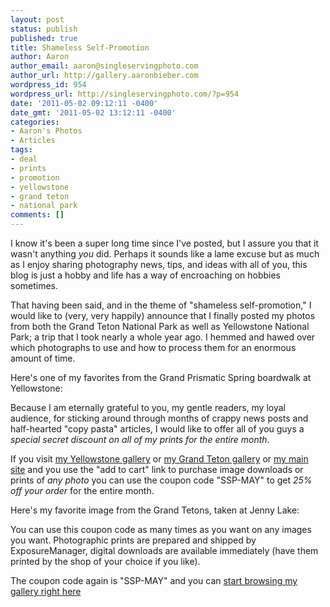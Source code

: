 ```yaml
---
layout: post
status: publish
published: true
title: Shameless Self-Promotion
author: Aaron
author_email: aaron@singleservingphoto.com
author_url: http://gallery.aaronbieber.com
wordpress_id: 954
wordpress_url: http://singleservingphoto.com/?p=954
date: '2011-05-02 09:12:11 -0400'
date_gmt: '2011-05-02 13:12:11 -0400'
categories:
- Aaron's Photos
- Articles
tags:
- deal
- prints
- promotion
- yellowstone
- grand teton
- national park
comments: []
---
```

I know it's been a super long time since I've posted, but I assure you
that it wasn't anything _you_ did. Perhaps it sounds like a lame
excuse but as much as I enjoy sharing photography news, tips, and ideas
with all of you, this blog is just a hobby and life has a way of
encroaching on hobbies sometimes.

That having been said, and in the theme of "shameless self-promotion," I
would like to (very, very happily) announce that I finally posted my
photos from both the Grand Teton National Park as well as Yellowstone
National Park; a trip that I took nearly a whole year ago. I hemmed and
hawed over which photographs to use and how to process them for an
enormous amount of time.

Here's one of my favorites from the Grand Prismatic Spring boardwalk at
Yellowstone:

Because I am eternally grateful to you, my gentle readers, my loyal
audience, for sticking around through months of crappy news posts and
half-hearted "copy pasta" articles, I would like to offer all of you
guys a *special secret discount on all of my prints for the entire
month*.

If you visit [my Yellowstone
gallery](http://aaronbieber.photoshelter.com/gallery/Yellowstone-NP-Wyoming/G0000FguDlRBESYc/P0000jNQBakpYdwI)
or [my Grand Teton
gallery](http://aaronbieber.photoshelter.com/gallery/Grand-Teton-NP-Wyoming/G0000lnL3Z9qOjS4/P0000jNQBakpYdwI)
or [my main site](http://gallery.aaronbieber.com/gallery-list) and you
use the "add to cart" link to purchase image downloads or prints of
*any photo* you can use the coupon code "SSP-MAY" to get *25% off
your order* for the entire month.

Here's my favorite image from the Grand Tetons, taken at Jenny Lake:

You can use this coupon code as many times as you want on any images you
want. Photographic prints are prepared and shipped by ExposureManager,
digital downloads are available immediately (have them printed by the
shop of your choice if you like).

The coupon code again is "SSP-MAY" and you can [start browsing my
gallery right here](http://gallery.aaronbieber.com/gallery-list.)
